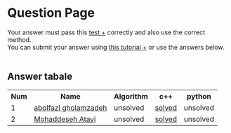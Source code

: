 # Question Page

Your answer must pass this
<a href='./test.md'>test +</a>
correctly and also use the correct method.
<br>
You can submit your answer using
<a href='https://github.com/EnAnsari/bcp-hsu/releases/download/3.0.0/teaching-submit-question.pdf'>this tutorial +</a>
or use the answers below.
<br><br>

## Answer tabale
<table>
  <tr>
    <th>Num</th>
    <th>Name</th>
    <th>Algorithm</th>
    <th>c++</th>
    <th>python</th>
  </tr>
  <tr>
    <td>1</td>
    <td>
        <a href='mailto:abolfazlabas.01234@gmail.com'>abolfazl gholamzadeh</a>
    </td>
    <td>unsolved</td>
    <td>
        <a href='./4021277038/q1018.cpp'>solved</a>
    </td>
    <td>unsolved</td>
  </tr>
  <tr>
    <td>2</td>
    <td>
        <a href='mailto:mohaddesehatayi1483@gmail.com'>Mohaddeseh Atayi</a>
    </td>
    <td>unsolved</td>
    <td>
        <a href='./4022277023/q1018.cpp'>solved</a>
    </td>
    <td>unsolved</td>
  </tr>
  <!-- <tr>
    <td>NUM_OF_ANSWER</td>
    <td>
        <a href='YOUR_GITHUB_USERNAME'>NAME_AND_FAMILY</a>
    </td>
    <td>unsolved</td>
    <td>unsolved</td>
    <td>unsolved</td>
  </tr> -->
</table>
  <!-- <td>
      <a href='./STUDENT_ID/FILE_NAME'>solved</a>
  </td> -->
